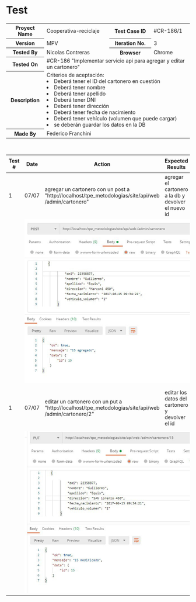 # Test

<table style= "width: 100%">
  <tr>
    <th> Proyect Name </th>
    <td> Cooperativa-reciclaje</td>
    <th> Test Case ID </th>
    <td> #CR-186/1 </td>
  </tr>
  <tr>
    <th> Version </th>
    <td> MPV </td>
    <th> Iteration No. </th>
    <td> 3 </td>
  </tr>
   <tr>
    <th> Tested By </th>
    <td> Nicolas Contreras</td>
    <th> Browser </th>
    <td> Chrome </td>
  </tr>
  <tr>
    <th colspan="1"> Tested On </th> 
    <td colspan="3"> #CR-186 "Implementar servicio api para agregar y editar un cartonero"</td>
  </tr>
   <tr>
    <th colspan="1"> Description </th>
    <td colspan="3"> Criterios de aceptación:
        <li>Deberá tener el ID del cartonero en cuestión
        <li> Deberá tener nombre
        <li> Deberá tener apellido
        <li> Deberá tener DNI
        <li> Deberá tener dirección
        <li> Deberá tener fecha de nacimiento
        <li>Deberá tener vehículo (volumen que puede cargar)
        <li>se deberán guardar los datos en la DB
    </td>
  </tr>
   <tr>
    <th colspan="1"> Made By </th>
    <td colspan="3"> Federico Franchini</td>
  </tr>
</table>

<br>

|Test # | Date | Action | Expected Results | Actual Results | Pass :question: |
| ---   | ---  | ---    | ---              |   ---          | ---   |
| 1 | 07/07 | agregar un cartonero con un post a "http://localhost/tpe_metodologias/site/api/web /admin/cartonero"| agregar el cartonero a la db y devolver el nuevo id | se el cartonero y se obtiene el id| si |
| <td colspan=6>![captura](./_images/cr-186.jpeg)|
| 1 | 07/07 | editar un cartonero con un put a "http://localhost/tpe_metodologias/site/api/web /admin/cartonero/2"| editar los datos del cartonero y devolver el id | se editan los datos del cartonero y se obtiene el id| si |
| <td colspan=6>![captura](./_images/cr-186-put.jpeg)|
